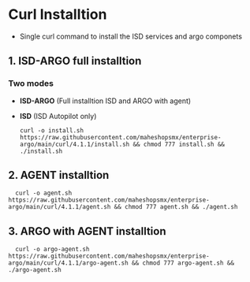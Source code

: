 # Curl Installtion

- Single curl command to install the ISD services and argo componets

## 1. ISD-ARGO full installtion 

  ### Two modes
    
  - **ISD-ARGO** (Full installtion ISD and ARGO with agent)
  - **ISD**      (ISD Autopilot only)



        curl -o install.sh https://raw.githubusercontent.com/maheshopsmx/enterprise-argo/main/curl/4.1.1/install.sh && chmod 777 install.sh && ./install.sh



## 2. AGENT installtion 


      curl -o agent.sh https://raw.githubusercontent.com/maheshopsmx/enterprise-argo/main/curl/4.1.1/agent.sh && chmod 777 agent.sh && ./agent.sh



## 3. ARGO with AGENT installtion 


      curl -o argo-agent.sh https://raw.githubusercontent.com/maheshopsmx/enterprise-argo/main/curl/4.1.1/argo-agent.sh && chmod 777 argo-agent.sh && ./argo-agent.sh

